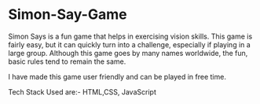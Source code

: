 # Simon-Say-Game

Simon Says is a fun game that helps in exercising vision skills. This game is fairly easy, but it can quickly turn into a challenge, especially if playing in a large group. Although this game goes by many names worldwide, the fun, basic rules tend to remain the same.

I have made this game user friendly and can be played in free time.

Tech Stack Used are:- HTML,CSS, JavaScript
